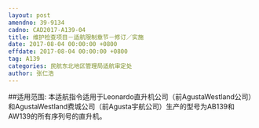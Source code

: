 ```yaml
---
layout: post
amendno: 39-9134
cadno: CAD2017-A139-04
title: 维护检查项目－适航限制章节－修订／实施
date: 2017-08-04 00:00:00 +0800
effdate: 2017-08-04 00:00:00 +0800
tag: A139
categories: 民航东北地区管理局适航审定处
author: 张仁浩
---
```


##适用范围:
本适航指令适用于Leonardo直升机公司（前AgustaWestland公司）和AgustaWestland费城公司（前Agusta宇航公司）生产的型号为AB139和AW139的所有序列号的直升机。

